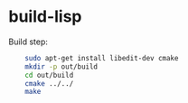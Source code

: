 # build-lisp
Build step:
~~~bash
    sudo apt-get install libedit-dev cmake
    mkdir -p out/build
    cd out/build
    cmake ../../
    make
~~~
